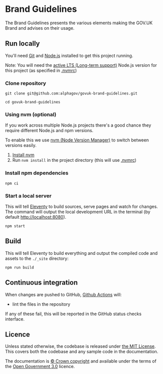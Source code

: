 # Brand Guidelines

The Brand Guidelines presents the various elements making the GOV.UK Brand and advises on their usage.

## Run locally

You'll need [Git](https://help.github.com/articles/set-up-git/) and [Node.js](https://nodejs.org/en/) installed to get this project running.

Note: You will need the [active LTS (Long-term support)](https://github.com/nodejs/Release#release-schedule) Node.js version for this project (as specified in [.nvmrc](./.nvmrc))

### Clone repository

```shell
git clone git@github.com:alphagov/govuk-brand-guidelines.git

cd govuk-brand-guidelines
```

### Using nvm (optional)

If you work across multiple Node.js projects there's a good chance they require different Node.js and npm versions.

To enable this we use [nvm (Node Version Manager)](https://github.com/creationix/nvm) to switch between versions easily.

1. [Install nvm](https://github.com/creationix/nvm#installation)
2. Run `nvm install` in the project directory (this will use [.nvmrc](./.nvmrc))

### Install npm dependencies

```shell
npm ci
```

### Start a local server

This will tell [Eleventy](https://www.11ty.dev) to build sources, serve pages and watch for changes.
The command will output the local development URL in the terminal (by default <http://localhost:8080>).

```shell
npm start
```

## Build

This will tell Eleventy to build everything and output the compiled code and assets to the `./_site` directory:

```shell
npm run build
```

## Continuous integration

When changes are pushed to GitHub, [Github Actions](https://github.com/alphagov/govuk-brand-guidelines/actions) will:

- lint the files in the repository

If any of these fail, this will be reported in the GitHub status checks interface.

## Licence

Unless stated otherwise, the codebase is released under [the MIT License][mit]. This covers both the codebase and any sample code in the documentation.

The documentation is [© Crown copyright][copyright] and available under the terms of the [Open Government 3.0][ogl] licence.

[mit]: LICENCE
[copyright]: https://www.nationalarchives.gov.uk/information-management/re-using-public-sector-information/uk-government-licensing-framework/crown-copyright/
[ogl]: https://www.nationalarchives.gov.uk/doc/open-government-licence/version/3/
